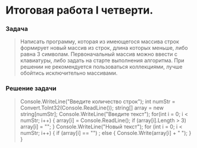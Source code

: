 # Итоговая работа I четверти.
### Задача 
> Написать программу, которая из имеющегося массива строк формирует новый массив из строк, длина которых меньше, либо равна 3 символам. Первоначальный массив можно ввести с клавиатуры, либо задать на старте выполнения алгоритма. При решении не рекомендуется пользоваться коллекциями, лучше обойтись исключительно массивами.

### Решение задачи
> Console.WriteLine("Введите количество строк"); 
int numStr = Convert.ToInt32(Console.ReadLine()); 
string[] array = new string[numStr]; 
Console.WriteLine("Введите текст"); 
for(int i = 0; i < numStr; i++) 
{ 
array[i] = Console.ReadLine(); 
if (array[i].Length > 3) array[i] = ""; 
} 
Console.WriteLine("Новый текст"); 
for (int i = 0; i < numStr; i++) 
{ 
if (array[i] == "") ; 
else { Console.Write(array[i] + " "); } 
}